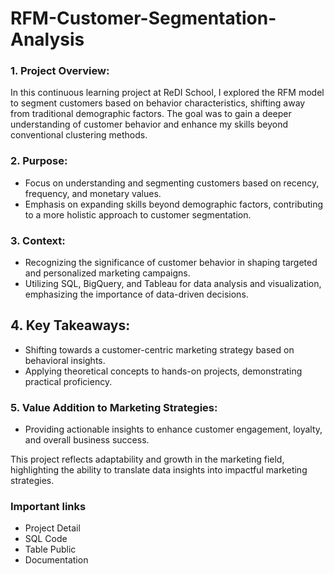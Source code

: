 # RFM-Customer-Segmentation-Analysis

### 1. Project Overview:
 In this continuous learning project at ReDI School, I explored the RFM model to segment customers based on behavior characteristics, shifting away from traditional demographic factors. The goal was to gain a deeper understanding of customer behavior and enhance my skills beyond conventional clustering methods. 

### 2. Purpose:
- Focus on understanding and segmenting customers based on recency, frequency, and monetary values.
- Emphasis on expanding skills beyond demographic factors, contributing to a more holistic approach to customer segmentation.


### 3. Context:
- Recognizing the significance of customer behavior in shaping targeted and personalized marketing campaigns.
- Utilizing SQL, BigQuery, and Tableau for data analysis and visualization, emphasizing the importance of data-driven decisions.


## 4. Key Takeaways:
- Shifting towards a customer-centric marketing strategy based on behavioral insights.
- Applying theoretical concepts to hands-on projects, demonstrating practical proficiency.
  
### 5. Value Addition to Marketing Strategies: 
- Providing actionable insights to enhance customer engagement, loyalty, and overall business success.


This project reflects adaptability and growth in the marketing field, highlighting the ability to translate data insights into impactful marketing strategies.


### Important links
- Project Detail
- SQL Code
- Table Public
- Documentation
